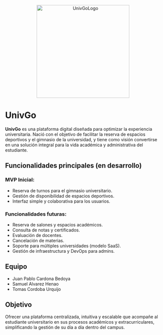 <p align="center">
  <img src="https://drive.google.com/uc?export=download&id=1G5DRy_K0lIGtc7k4Qthxg0D5LtSwoLsR" alt="UnivGoLogo" width="300"/>
</p>

# UnivGo

**UnivGo** es una plataforma digital diseñada para optimizar la experiencia universitaria. Nació con el objetivo de facilitar la reserva de espacios deportivos y el gimnasio de la universidad, y tiene como visión convertirse en una solución integral para la vida académica y administrativa del estudiante.

## Funcionalidades principales (en desarrollo)

### MVP Inicial:

- Reserva de turnos para el gimnasio universitario.
- Gestión de disponibilidad de espacios deportivos.
- Interfaz simple y colaborativa para los usuarios.

### Funcionalidades futuras:

- Reserva de salones y espacios académicos.
- Consulta de notas y certificados.
- Evaluación de docentes.
- Cancelación de materias.
- Soporte para múltiples universidades (modelo SaaS).
- Gestión de infraestructura y DevOps para admins.

## Equipo

- Juan Pablo Cardona Bedoya
- Samuel Alvarez Henao
- Tomas Cordoba Urquijo

## Objetivo

Ofrecer una plataforma centralizada, intuitiva y escalable que acompañe al estudiante universitario en sus procesos académicos y extracurriculares, simplificando la gestión de su día a día dentro del campus.
